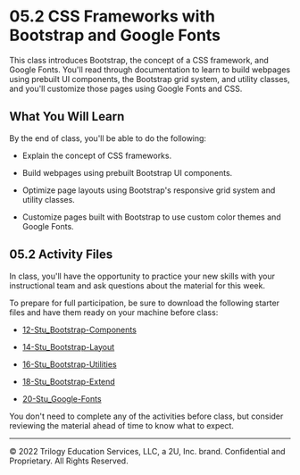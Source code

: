 # 05.2 CSS Frameworks with Bootstrap and Google Fonts
This class introduces Bootstrap, the concept of a CSS framework, and Google Fonts. You'll read through documentation to learn to build webpages using prebuilt UI components, the Bootstrap grid system, and utility classes, and you'll customize those pages using Google Fonts and CSS.

## What You Will Learn
By the end of class, you'll be able to do the following:

* Explain the concept of CSS frameworks.

* Build webpages using prebuilt Bootstrap UI components.

* Optimize page layouts using Bootstrap's responsive grid system and utility classes.

* Customize pages built with Bootstrap to use custom color themes and Google Fonts.

## 05.2 Activity Files
In class, you'll have the opportunity to practice your new skills with your instructional team and ask questions about the material for this week.

To prepare for full participation, be sure to download the following starter files and have them ready on your machine before class:

* [12-Stu_Bootstrap-Components](https://static.fullstack-bootcamp.com/lesson-files/05-Third-Party-APIs/12-Stu_Bootstrap-Components.zip)

* [14-Stu_Bootstrap-Layout](https://static.fullstack-bootcamp.com/lesson-files/05-Third-Party-APIs/14-Stu_Bootstrap-Layout.zip)

* [16-Stu_Bootstrap-Utilities](https://static.fullstack-bootcamp.com/lesson-files/05-Third-Party-APIs/16-Stu_Bootstrap-Utilities.zip)

* [18-Stu_Bootstrap-Extend](https://static.fullstack-bootcamp.com/lesson-files/05-Third-Party-APIs/18-Stu_Bootstrap-Extend.zip)

* [20-Stu_Google-Fonts](https://static.fullstack-bootcamp.com/lesson-files/05-Third-Party-APIs/20-Stu_Google-Fonts.zip)

You don't need to complete any of the activities before class, but consider reviewing the material ahead of time to know what to expect.

---
© 2022 Trilogy Education Services, LLC, a 2U, Inc. brand. Confidential and Proprietary. All Rights Reserved.
